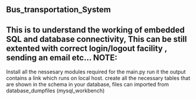 Bus_transportation_System
---------------------------
This is to understand the working of embedded SQL and database connectivity, This can be still extented with correct login/logout facility , sending an email etc...
NOTE: 
------------
Install all the nessesary modules required for the main.py
run it 
the output contains a link which runs on local host.
create all the necessary tables that are shown in the schema in your database, 
files can imported from database_dumpfiles (mysql_workbench)
